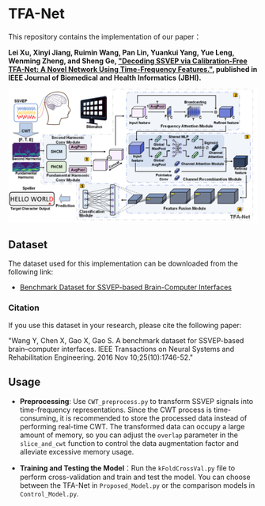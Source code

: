 # TFA-Net

This repository contains the implementation of our paper：

**Lei Xu, Xinyi Jiang, Ruimin Wang, Pan Lin, Yuankui Yang, Yue Leng, Wenming Zheng, and Sheng Ge, ["Decoding SSVEP via Calibration-Free TFA-Net: A Novel Network Using Time-Frequency Features."](https://ieeexplore.ieee.org/document/10777482), published in IEEE Journal of Biomedical and Health Informatics (JBHI).**

![TFA-Net Architecture](TFA-Net4SSVEP/figure/Fig.%202.png)

## Dataset

The dataset used for this implementation can be downloaded from the following link:

- [Benchmark Dataset for SSVEP-based Brain-Computer Interfaces](https://bci.med.tsinghua.edu.cn/download.html)

### Citation

If you use this dataset in your research, please cite the following paper:

"Wang Y, Chen X, Gao X, Gao S. A benchmark dataset for SSVEP-based brain–computer interfaces. IEEE Transactions on Neural Systems and Rehabilitation Engineering. 2016 Nov 10;25(10):1746-52."


## Usage

- **Preprocessing**: Use `CWT_preprocess.py` to transform SSVEP signals into time-frequency representations. Since the CWT process is time-consuming, it is recommended to store the processed data instead of performing real-time CWT. The transformed data can occupy a large amount of memory, so you can adjust the `overlap` parameter in the `slice_and_cwt` function to control the data augmentation factor and alleviate excessive memory usage.

- **Training and Testing the Model**：Run the `kFoldCrossVal.py` file to perform cross-validation and train and test the model. You can choose between the TFA-Net in `Proposed_Model.py` or the comparison models in `Control_Model.py`.
